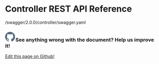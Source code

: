# Controller REST API Reference

<swagger-ui>
  /swagger/2.0.0/controller/swagger.yaml
</swagger-ui>

<aside class="notifications contribute">
  <h3><img src="/images/icos/ico-github.svg" alt="">See anything wrong with the document? Help us improve it!</h3>
  <a href="https://github.com/eclipse-iofog/iofog.org/edit/develop/content/docs/2.0.0/reference-controller/rest-api.md"
    target="_blank">
    <p>Edit this page on Github!</p>
  </a>
</aside>
